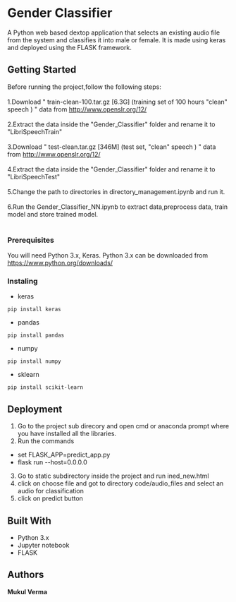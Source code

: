 # Gender Classifier

A Python web based dextop application that selects an existing audio file from the system and classifies it into male or female. It is made using keras and deployed using the FLASK framework.

## Getting Started

Before running the project,follow the following steps:<br><br>
1.Download " train-clean-100.tar.gz [6.3G]   (training set of 100 hours "clean" speech ) " data from http://www.openslr.org/12/<br><br>
2.Extract the data inside the "Gender_Classifier" folder and rename it to "LibriSpeechTrain"<br><br>
3.Download " test-clean.tar.gz [346M]   (test set, "clean" speech ) " data from http://www.openslr.org/12/<br><br>
4.Extract the data inside the "Gender_Classifier" folder and rename it to "LibriSpeechTest"<br><br>
5.Change the path to directories in directory_management.ipynb and run it.<br><br>
6.Run the Gender_Classifier_NN.ipynb to extract data,preprocess data, train model and store trained model.<br><br>

### Prerequisites
You will need Python 3.x, Keras.
Python 3.x can be downloaded from https://www.python.org/downloads/

### Instaling
* keras
```
pip install keras
```
* pandas
```
pip install pandas
```
* numpy
```
pip install numpy
```
* sklearn
```
pip install scikit-learn
```

## Deployment
1. Go to the project sub direcory and open cmd or anaconda prompt where you have installed all the libraries.
2. Run the commands
* set FLASK_APP=predict_app.py
* flask run --host=0.0.0.0
3. Go to static subdirectory inside the project and run ined_new.html
4. click on choose file and got to directory code/audio_files and select an audio for classification
5. click on predict button

## Built With

* Python 3.x
* Jupyter notebook
* FLASK

## Authors

**Mukul Verma**
